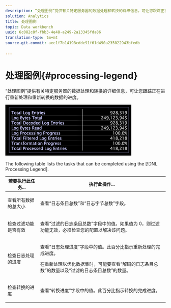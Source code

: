```yaml
---
description: “处理图例”提供有关特定服务器的数据处理和转换的详细信息，可让您跟踪正在进行重新处理和重新转换的数据的进度。
solution: Analytics
title: 处理图例
topic: Data workbench
uuid: 6c082c8f-fbb3-4e48-a249-2a13345fda86
translation-type: tm+mt
source-git-commit: aec1f7b14198cdde91f61d490a235022943bfedb

---
```



# 处理图例{#processing-legend}

“处理图例”提供有关特定服务器的数据处理和转换的详细信息，可让您跟踪正在进行重新处理和重新转换的数据的进度。

![](assets/vis_ProcessingLegend.png)

The following table lists the tasks that can be completed using the [!DNL Processing Legend].

<table id="table_6149250C44B14C44A3CB1CEF68B280C6"> 
 <thead> 
  <tr> 
   <th colname="col1" class="entry"> 若要执行此任务... </th> 
   <th colname="col2" class="entry"> 执行此操作... </th> 
  </tr> 
 </thead>
 <tbody> 
  <tr> 
   <td colname="col1"> <p>查看所有数据的总大小 </p> </td> 
   <td colname="col2"> <p>查看“<span class="wintitle">日志条目总数</span>”和“<span class="wintitle">日志字节总数</span>”字段。 </p> </td> 
  </tr> 
  <tr> 
   <td colname="col1"> <p>检查过滤功能是否有效 </p> </td> 
   <td colname="col2"> <p>查看“<span class="wintitle">过滤的日志条目总数</span>”字段中的值。如果值为 0，则过滤功能无效，必须检查您的配置以解决该问题。 </p> </td> 
  </tr> 
  <tr> 
   <td colname="col1"> <p>检查日志处理的进度 </p> </td> 
   <td colname="col2"> <p>查看“<span class="wintitle">日志处理进度</span>”字段中的值。此百分比指示重新处理的完成进度。 </p> <p>在重新处理以优化数据集时，可能要查看“<span class="wintitle">解码的日志条目总数</span>”的数量以及“<span class="wintitle">过滤的日志条目总数</span>”的数量。 </p> </td> 
  </tr> 
  <tr> 
   <td colname="col1"> <p>检查转换的进度 </p> </td> 
   <td colname="col2"> <p>查看“<span class="wintitle">转换进度</span>”字段中的值。此百分比指示转换的完成进度。 </p> </td> 
  </tr> 
 </tbody> 
</table>

